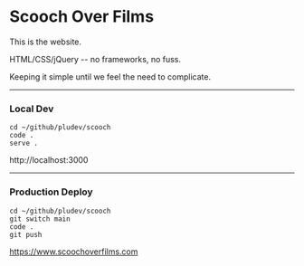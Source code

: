 # Scooch Over Films

This is the website.

HTML/CSS/jQuery -- no frameworks, no fuss. 

Keeping it simple until we feel the need to complicate. 

--- 

### Local Dev
```
cd ~/github/pludev/scooch
code .
serve .
```

http://localhost:3000

---

### Production Deploy
```
cd ~/github/pludev/scooch
git switch main
code .
git push
```

https://www.scoochoverfilms.com

